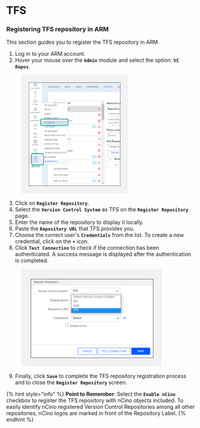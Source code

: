 # TFS

### Registering TFS repository in ARM <a href="#registering-tfs-repository-in-arm" id="registering-tfs-repository-in-arm"></a>

This section guides you to register the TFS repository in ARM.

1. Log in to your ARM account.
2. Hover your mouse over the **`Admin`** module and select the option: **`VC Repos`**.

<figure><img src="../../../../../.gitbook/assets/image (17).png" alt="" width="285"><figcaption></figcaption></figure>

3. Click on **`Register Repository`**.
4. Select the **`Version Control System`** as TFS on the **`Register Repository`** page.
5. Enter the name of the repository to display it locally.
6. Paste the **`Repository URL`** that TFS provides you.
7. Choose the correct user's **`Credentials`** from the list. To create a new credential, click on the **`+`** icon.
8. Click **`Test Connection`** to check if the connection has been authenticated. A success message is displayed after the authentication is completed.

<figure><img src="../../../../../.gitbook/assets/image (1) (4).png" alt="" width="375"><figcaption></figcaption></figure>

9. Finally, click **`Save`** to complete the TFS repository registration process and to close the **`Register Repository`** screen.

{% hint style="info" %}
**Point to Remember**: Select the **`Enable nCino`** checkbox to register the TFS repository with nCino objects included. To easily identify nCino registered Version Control Repositories among all other repositories, nCino logos are marked in front of the Repository Label.
{% endhint %}
